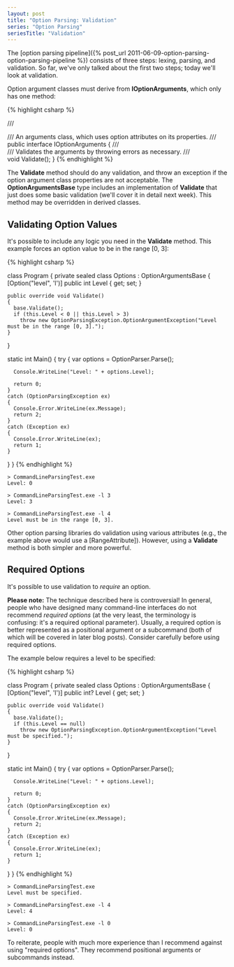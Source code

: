 ```yaml
---
layout: post
title: "Option Parsing: Validation"
series: "Option Parsing"
seriesTitle: "Validation"
---
```

The [option parsing pipeline]({% post_url 2011-06-09-option-parsing-option-parsing-pipeline %}) consists of three steps: lexing, parsing, and validation. So far, we've only talked about the first two steps; today we'll look at validation.

Option argument classes must derive from **IOptionArguments**, which only has one method:

{% highlight csharp %}

/// <summary>
/// An arguments class, which uses option attributes on its properties.
/// </summary>
public interface IOptionArguments
{
  /// <summary>
  /// Validates the arguments by throwing <see cref="OptionParsingException"/> errors as necessary.
  /// </summary>
  void Validate();
}
{% endhighlight %}

The **Validate** method should do any validation, and throw an exception if the option argument class properties are not acceptable. The **OptionArgumentsBase** type includes an implementation of **Validate** that just does some basic validation (we'll cover it in detail next week). This method may be overridden in derived classes.

## Validating Option Values

It's possible to include any logic you need in the **Validate** method. This example forces an option value to be in the range [0, 3]:

{% highlight csharp %}

class Program
{
  private sealed class Options : OptionArgumentsBase
  {
    [Option("level", 'l')]
    public int Level { get; set; }

    public override void Validate()
    {
      base.Validate();
      if (this.Level < 0 || this.Level > 3)
        throw new OptionParsingException.OptionArgumentException("Level must be in the range [0, 3].");
    }
  }

  static int Main()
  {
    try
    {
      var options = OptionParser.Parse<Options>();

      Console.WriteLine("Level: " + options.Level);

      return 0;
    }
    catch (OptionParsingException ex)
    {
      Console.Error.WriteLine(ex.Message);
      return 2;
    }
    catch (Exception ex)
    {
      Console.Error.WriteLine(ex);
      return 1;
    }
  }
}
{% endhighlight %}

    > CommandLineParsingTest.exe
    Level: 0
    
    > CommandLineParsingTest.exe -l 3
    Level: 3
    
    > CommandLineParsingTest.exe -l 4
    Level must be in the range [0, 3].

Other option parsing libraries do validation using various attributes (e.g., the example above would use a [RangeAttribute]). However, using a **Validate** method is both simpler and more powerful.

## Required Options

It's possible to use validation to _require_ an option.

<div class="alert alert-danger" markdown="1">
<i class="fa fa-exclamation-triangle fa-3x pull-left"></i>

**Please note:** The technique described here is controversial! In general, people who have designed many command-line interfaces do not recommend _required options_ (at the very least, the terminology is confusing: it's a required optional parameter). Usually, a required option is better represented as a positional argument or a subcommand (both of which will be covered in later blog posts). Consider carefully before using required options.
</div>

The example below requires a level to be specified:

{% highlight csharp %}

class Program
{
  private sealed class Options : OptionArgumentsBase
  {
    [Option("level", 'l')]
    public int? Level { get; set; }

    public override void Validate()
    {
      base.Validate();
      if (this.Level == null)
        throw new OptionParsingException.OptionArgumentException("Level must be specified.");
    }
  }

  static int Main()
  {
    try
    {
      var options = OptionParser.Parse<Options>();

      Console.WriteLine("Level: " + options.Level);

      return 0;
    }
    catch (OptionParsingException ex)
    {
      Console.Error.WriteLine(ex.Message);
      return 2;
    }
    catch (Exception ex)
    {
      Console.Error.WriteLine(ex);
      return 1;
    }
  }
}
{% endhighlight %}

    > CommandLineParsingTest.exe
    Level must be specified.
    
    > CommandLineParsingTest.exe -l 4
    Level: 4
    
    > CommandLineParsingTest.exe -l 0
    Level: 0

To reiterate, people with much more experience than I recommend against using "required options". They recommend positional arguments or subcommands instead.


